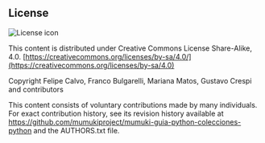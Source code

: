 ## License
![License icon](https://licensebuttons.net/l/by-sa/3.0/88x31.png)

This content is distributed under Creative Commons License Share-Alike, 4.0. [https://creativecommons.org/licenses/by-sa/4.0/](https://creativecommons.org/licenses/by-sa/4.0)

Copyright Felipe Calvo, Franco Bulgarelli, Mariana Matos, Gustavo Crespi and contributors

This content consists of voluntary contributions made by many
individuals. For exact contribution history, see its revision history
available at https://github.com/mumukiproject/mumuki-guia-python-colecciones-python and the AUTHORS.txt file.

